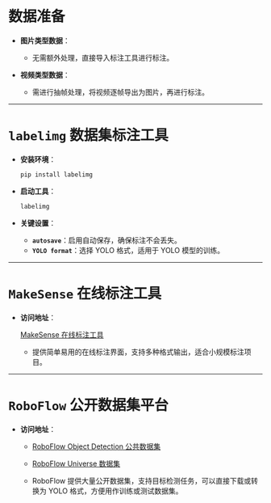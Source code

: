# 数据准备

- **图片类型数据**：

  - 无需额外处理，直接导入标注工具进行标注。

- **视频类型数据**：
  - 需进行抽帧处理，将视频逐帧导出为图片，再进行标注。

---

# `labelimg` 数据集标注工具

- **安装环境**：

  ```bash
  pip install labelimg
  ```

- **启动工具**：

  ```bash
  labelimg
  ```

- **关键设置**：
  - **`autosave`**：启用自动保存，确保标注不会丢失。
  - **`YOLO format`**：选择 YOLO 格式，适用于 YOLO 模型的训练。

---

# `MakeSense` 在线标注工具

- **访问地址**：

  [MakeSense 在线标注工具](https://www.makesense.ai/)

  - 提供简单易用的在线标注界面，支持多种格式输出，适合小规模标注项目。

---

# `RoboFlow` 公开数据集平台

- **访问地址**：

  - [RoboFlow Object Detection 公共数据集](https://public.roboflow.com/object-detection)
  - [RoboFlow Universe 数据集](https://universe.roboflow.com/)

  - RoboFlow 提供大量公开数据集，支持目标检测任务，可以直接下载或转换为 YOLO 格式，方便用作训练或测试数据集。
